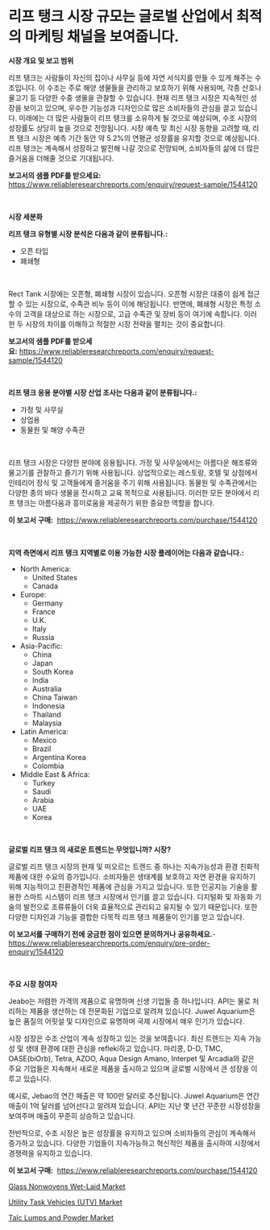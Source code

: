 <p><h1>리프 탱크 시장 규모는 글로벌 산업에서 최적의 마케팅 채널을 보여줍니다.</h1></p><p><strong>시장 개요 및 보고 범위</strong></p>
<p><p>리프 탱크는 사람들이 자신의 집이나 사무실 등에 자연 서식지를 만들 수 있게 해주는 수조입니다. 이 수조는 주로 해양 생물들을 관리하고 보호하기 위해 사용되며, 각종 산호나 물고기 등 다양한 수중 생물을 관찰할 수 있습니다. 현재 리프 탱크 시장은 지속적인 성장을 보이고 있으며, 우수한 기능성과 디자인으로 많은 소비자들의 관심을 끌고 있습니다. 미래에는 더 많은 사람들이 리프 탱크를 소유하게 될 것으로 예상되며, 수조 시장의 성장률도 상당히 높을 것으로 전망됩니다. 시장 예측 및 최신 시장 동향을 고려할 때, 리프 탱크 시장은 예측 기간 동안 약 5.2%의 연평균 성장률을 유지할 것으로 예상됩니다. 리프 탱크는 계속해서 성장하고 발전해 나갈 것으로 전망되며, 소비자들의 삶에 더 많은 즐거움을 더해줄 것으로 기대됩니다.</p></p>
<p><strong>보고서의 샘플 PDF를 받으세요:</strong> <a href="https://www.reliableresearchreports.com/enquiry/request-sample/1544120">https://www.reliableresearchreports.com/enquiry/request-sample/1544120</a></p>
<p>&nbsp;</p>
<p><strong>시장 세분화</strong></p>
<p><strong>리프 탱크 유형별 시장 분석은 다음과 같이 분류됩니다.:</strong></p>
<p><ul><li>오픈 타입</li><li>폐쇄형</li></ul></p>
<p>&nbsp;</p>
<p><p>Rect Tank 시장에는 오픈형, 폐쇄형 시장이 있습니다. 오픈형 시장은 대중이 쉽게 접근할 수 있는 시장으로, 수족관 비누 등이 이에 해당됩니다. 반면에, 폐쇄형 시장은 특정 소수의 고객을 대상으로 하는 시장으로, 고급 수족관 및 장비 등이 여기에 속합니다. 이러한 두 시장의 차이를 이해하고 적절한 시장 전략을 펼치는 것이 중요합니다.</p></p>
<p><strong>보고서의 샘플 PDF를 받으세요:</strong>&nbsp;<a href="https://www.reliableresearchreports.com/enquiry/request-sample/1544120">https://www.reliableresearchreports.com/enquiry/request-sample/1544120</a></p>
<p>&nbsp;</p>
<p><strong> 리프 탱크 응용 분야별 시장 산업 조사는 다음과 같이 분류됩니다.:</strong></p>
<p><ul><li>가정 및 사무실</li><li>상업용</li><li>동물원 및 해양 수족관</li></ul></p>
<p>&nbsp;</p>
<p><p>리프 탱크 시장은 다양한 분야에 응용됩니다. 가정 및 사무실에서는 아름다운 해조류와 물고기를 관찰하고 즐기기 위해 사용됩니다. 상업적으로는 레스토랑, 호텔 및 상점에서 인테리어 장식 및 고객들에게 즐거움을 주기 위해 사용됩니다. 동물원 및 수족관에서는 다양한 종의 바다 생물을 전시하고 교육 목적으로 사용됩니다. 이러한 모든 분야에서 리프 탱크는 아름다움과 흥미로움을 제공하기 위한 중요한 역할을 합니다.</p></p>
<p><strong>이 보고서 구매:</strong>&nbsp; <a href="https://www.reliableresearchreports.com/purchase/1544120">https://www.reliableresearchreports.com/purchase/1544120</a></p>
<p>&nbsp;</p>
<p><strong>지역 측면에서 리프 탱크 지역별로 이용 가능한 시장 플레이어는 다음과 같습니다.:</strong></p>
<p><ul>
    <li>
        North America:
        <ul>
            <li>United States</li>
            <li>Canada</li>
        </ul>
    </li>
    <li>
        Europe:
        <ul>
            <li>Germany</li>
            <li>France</li>
            <li>U.K.</li>
            <li>Italy</li>
            <li>Russia</li>
        </ul>
    </li>
    <li>
        Asia-Pacific:
        <ul>
            <li>China</li>
            <li>Japan</li>
            <li>South Korea</li>
            <li>India</li>
            <li>Australia</li>
            <li>China Taiwan</li>
            <li>Indonesia</li>
            <li>Thailand</li>
            <li>Malaysia</li>
        </ul>
    </li>
    <li>
        Latin America:
        <ul>
            <li>Mexico</li>
            <li>Brazil</li>
            <li>Argentina Korea</li>
            <li>Colombia</li>
        </ul>
    </li>
    <li>
        Middle East & Africa:
        <ul>
            <li>Turkey</li>
            <li>Saudi</li>
            <li>Arabia</li>
            <li>UAE</li>
            <li>Korea</li>
        </ul>
    </li>
    </ul></p>
<p>&nbsp;</p>
<p><strong>글로벌 리프 탱크 의 새로운 트렌드는 무엇입니까? 시장?</strong></p>
<p><p>글로벌 리프 탱크 시장의 현재 및 떠오르는 트렌드 중 하나는 지속가능성과 환경 친화적 제품에 대한 수요의 증가입니다. 소비자들은 생태계를 보호하고 자연 환경을 유지하기 위해 지능적이고 친환경적인 제품에 관심을 가지고 있습니다. 또한 인공지능 기술을 활용한 스마트 시스템이 리프 탱크 시장에서 인기를 끌고 있습니다. 디지털화 및 자동화 기술의 발전으로 조류류들이 더욱 효율적으로 관리되고 유지될 수 있기 때문입니다. 또한 다양한 디자인과 기능을 결합한 다목적 리프 탱크 제품들이 인기를 얻고 있습니다.</p></p>
<p><strong>이 보고서를 구매하기 전에 궁금한 점이 있으면 문의하거나 공유하세요.</strong>- <a href="https://www.reliableresearchreports.com/enquiry/pre-order-enquiry/1544120">https://www.reliableresearchreports.com/enquiry/pre-order-enquiry/1544120</a></p>
<p>&nbsp;</p>
<p><strong>주요 시장 참여자</strong></p>
<p><p>Jeabo는 저렴한 가격의 제품으로 유명하며 신생 기업들 중 하나입니다. API는 물로 처리하는 제품을 생산하는 데 전문화된 기업으로 알려져 있습니다. Juwel Aquarium은 높은 품질의 어핏설 및 디자인으로 유명하며 국제 시장에서 매우 인기가 있습니다.</p><p>시장 성장은 수조 산업이 계속 성장하고 있는 것을 보여줍니다. 최신 트렌드는 지속 가능성 및 생태 환경에 대한 관심을 refleki하고 있습니다. 마리쿵, D-D, TMC, OASE(biOrb), Tetra, AZOO, Aqua Design Amano, Interpet 및 Arcadia와 같은 주요 기업들은 지속해서 새로운 제품을 출시하고 있으며 글로벌 시장에서 큰 성장을 이루고 있습니다.</p><p>예시로, Jebao의 연간 매출은 약 100만 달러로 추산됩니다. Juwel Aquarium은 연간 매출이 1억 달러를 넘어선다고 알려져 있습니다. API는 지난 몇 년간 꾸준한 시장성장을 보여주며 매출이 꾸준히 상승하고 있습니다.</p><p>전반적으로, 수조 시장은 높은 성장률을 유지하고 있으며 소비자들의 관심이 계속해서 증가하고 있습니다. 다양한 기업들이 지속가능하고 혁신적인 제품을 출시하여 시장에서 경쟁력을 유지하고 있습니다.</p></p>
<p><strong>이 보고서 구매:</strong>&nbsp;&nbsp;<a href="https://www.reliableresearchreports.com/purchase/1544120">https://www.reliableresearchreports.com/purchase/1544120</a></p>
<p><p><a href="https://www.linkedin.com/pulse/glass-nonwovens-wet-laid-market-provides-detailed-segmentation-7k9tc?trackingId=EMm0oSnhQz1tWixjLSBJ7A%3D%3D">Glass Nonwovens Wet-Laid Market</a></p><p><a href="https://www.linkedin.com/pulse/decoding-utility-task-vehicles-utv-market-deep-dive-latest-trends-iaexc?trackingId=VpC8hxmYfIVfdOFvCfmYHg%3D%3D">Utility Task Vehicles (UTV) Market</a></p><p><a href="https://www.linkedin.com/pulse/talc-lumps-powder-market-size-growth-forecast-from-2024-2031-8wsyc?trackingId=TMXfqQ%2BVCX6gNSTQvHf6Qg%3D%3D">Talc Lumps and Powder Market</a></p></p>
